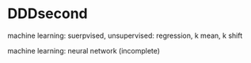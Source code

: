 # DDDsecond
machine learning: suerpvised, unsupervised: regression, k mean, k shift

machine learning: neural network (incomplete)